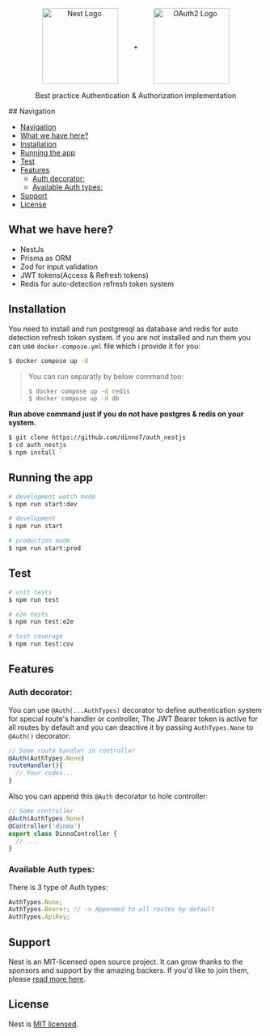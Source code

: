 <p align="center" style="display:flex;align-items: center;justify-content: center;gap: 30px">
  <a href="http://nestjs.com/" target="blank"><img src="https://api.iconify.design/logos:nestjs.svg" width="150" alt="Nest Logo" /></a>
  +
  <a href="http://nestjs.com/" target="blank"><img src="https://api.iconify.design/devicon:oauth.svg" width="150" alt="OAuth2 Logo" /></a>

</p>

[circleci-image]: https://img.shields.io/circleci/build/github/nestjs/nest/master?token=abc123def456
[circleci-url]: https://circleci.com/gh/nestjs/nest

  <p align="center">Best practice Authentication & Authorization implementation</p>
## Navigation

- [Navigation](#navigation)
- [What we have here?](#what-we-have-here)
- [Installation](#installation)
- [Running the app](#running-the-app)
- [Test](#test)
- [Features](#features)
  - [Auth decorator:](#auth-decorator)
  - [Available Auth types:](#available-auth-types)
- [Support](#support)
- [License](#license)

## What we have here?

- NestJs
- Prisma as ORM
- Zod for input validation
- JWT tokens(Access & Refresh tokens)
- Redis for auto-detection refresh token system

## Installation

You need to install and run postgresql as database and redis for auto detection refresh token system.
if you are not installed and run them you can use `docker-compose.yml` file which i provide it for you:

```bash
$ docker compose up -d
```

> You can run separatly by below command too:
>
> ```bash
> $ docker compose up -d redis
> $ docker compose up -d db
> ```

**Run above command just if you do not have postgres & redis on your system.**

```bash
$ git clone https://github.com/dinno7/auth_nestjs
$ cd auth_nestjs
$ npm install
```

## Running the app

```bash
# development watch mode
$ npm run start:dev

# development
$ npm run start

# production mode
$ npm run start:prod
```

## Test

```bash
# unit tests
$ npm run test

# e2e tests
$ npm run test:e2e

# test coverage
$ npm run test:cov
```

## Features

### Auth decorator:

You can use `@Auth(...AuthTypes)` decorator to define authentication system for special route's handler or controller,
The JWT Bearer token is active for all routes by default and you can deactive it by passing `AuthTypes.None` to `@Auth()` decorator:

```typescript
// Some route handler in controller
@Auth(AuthTypes.None)
routeHandler(){
  // Your codes...
}
```

Also you can append this `@Auth` decorator to hole controller:

```typescript
// Some controller
@Auth(AuthTypes.None)
@Controller('dinno')
export class DinnoController {
  // ...
}
```

### Available Auth types:

There is 3 type of Auth types:

```typescript
AuthTypes.None;
AuthTypes.Bearer; // -> Appended to all routes by default
AuthTypes.ApiKey;
```

<!-- `@Auth(AuthTypes.Bearer)` -->

## Support

Nest is an MIT-licensed open source project. It can grow thanks to the sponsors and support by the amazing backers. If you'd like to join them, please [read more here](https://docs.nestjs.com/support).

## License

Nest is [MIT licensed](LICENSE).
